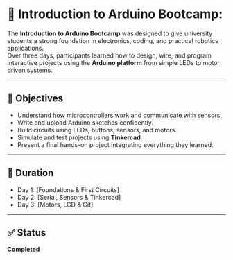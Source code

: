 # 🤖 Introduction to Arduino Bootcamp: 

The **Introduction to Arduino Bootcamp** was designed to give university students a strong foundation in electronics, coding, and practical robotics applications.  
Over three days, participants learned how to design, wire, and program interactive projects using the **Arduino platform**  from simple LEDs to motor driven systems.

---

## 🎯 Objectives
- Understand how microcontrollers work and communicate with sensors.  
- Write and upload Arduino sketches confidently.  
- Build circuits using LEDs, buttons, sensors, and motors.  
- Simulate and test projects using **Tinkercad**.  
- Present a final hands-on project integrating everything they learned.  

---
## 📅 Duration
- Day 1: [Foundations & First Circuits]
- Day 2: [Serial, Sensors & Tinkercad]
- Day 3: [Motors, LCD & Git]
---

## ✅ Status
**Completed**

